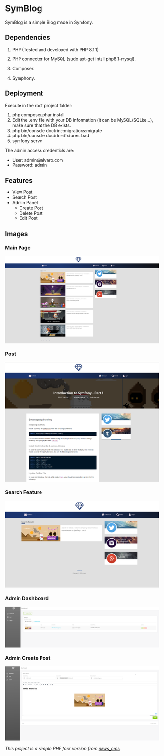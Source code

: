# SymBlog

SymBlog is a simple Blog made in Symfony.

Dependencies
-------------

1. PHP (Tested and developed with PHP 8.1.1)

2. PHP connector for MySQL (sudo apt-get intall php8.1-mysql).

3. Composer.

4. Symphony.


Deployment
-------------
Execute in the root project folder:

1. php composer.phar install
2. Edit the .env file with your DB information (it can be MySQL/SQLite...), make sure that the DB exists.
3. php bin/console doctrine:migrations:migrate
4. php bin/console doctrine:fixtures:load
5. symfony serve

The admin access credentials are:
- User: admin@alvaro.com
- Password: admin

Features
-------------
- View Post
- Search Post
- Admin Panel
	- Create Post
	- Delete Post
	- Edit Post

Images
-------------
### Main Page
![Main Page](https://raw.githubusercontent.com/alvarodh5/SymBlog/main/readme_imgs/1.png)

### Post
![Post](https://raw.githubusercontent.com/alvarodh5/SymBlog/main/readme_imgs/2.png)

### Search Feature
![Search Feature](https://raw.githubusercontent.com/alvarodh5/SymBlog/main/readme_imgs/3.png)

### Admin Dashboard
![Admin Dashboard](https://raw.githubusercontent.com/alvarodh5/SymBlog/main/readme_imgs/4.png)

### Admin Create Post
![Admin Post](https://github.com/alvarodh5/SymBlog/blob/main/readme_imgs/5.png)



*This project is a simple PHP fork version from [news_cms](https://github.com/NESTicle/news_cms/)*
